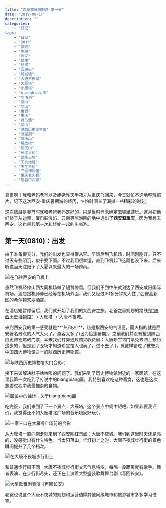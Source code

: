 ```yaml
---
title: "西安重庆暑期游-第一天"
date: "2019-08-17"
description: ""
categories:
    - "日记"
tags:
    - "日记"
    - "2019"
    - "家庭"
    - "旅游"
    - "西安"
    - "鼓楼"
    - "钟楼"
    - "回民街"
    - "明城墙"
    - "大唐不夜城"
    - "大雁塔"
    - "小雁塔"
    - "biangbiang面"
    - "华清池"
    - "骊山"
    - "华山"
    - "暑假"
    - "重庆"
    - "兵马俑"
    - "华山"
    - "陕西历史博物馆"
    - "洪崖洞"
    - "歌乐山"
    - "解放碑"
    - "朝天门"
    - "长江大桥"
    - "武隆天坑"
    - "天坑地缝"
    - "天生三桥"
    - "三峡博物馆"
    - "重庆老火锅"
    - "磁器口古镇"
---
```


真累啊！我和老妈老爸以及姥姥昨天半夜才从重庆飞回来，今天就忙不迭地整理照片，记下这次西安-重庆暑期游的经历，生怕时间长了漏掉一些精彩的时刻。

这次旅游是春节时就和老爸老妈定好的，只是当时尚未确定去哪里游玩。这月初他们终于从迪拜、厦门鼓浪屿、云南等旅游目的地中选出了**西安和重庆**，因为我想去西安。这也是我第一次和姥姥一起的出省游。

## 第一天(0810)：出发

由于准备很充分，我们的出发也显得很从容。早饭后到飞机场，时间刚刚好。只不过天有些阴沉，似乎要下雨。不过我们很幸运，直到飞机起飞这雨也没下来。后来听说当天沈阳下了入夏以来最大的一场降雨。

![在飞往西安的飞机上](http://image.tonybai.com/img/201908/diary_20190810_1.jpg)

虽然飞机经停山西大同机场做了短暂停留，但我们不到中午就到达了西安咸阳国际机场。酒店接机师傅已经等在机场外面，我们又经过30多分钟就入住了西安高新区的希尔顿欢朋酒店。

在酒店短暂停留后，我们就开始了我们的大西安之旅。老爸之前规划的路线是[“陕西历史博物馆”](http://www.sxhm.com/) -> 大雁塔 -> 大唐不夜城。

来到西安我的第一感受就是**“热和火”**，热是指西安的气温高，而火指的就是西安著名景点的人气太火了，游客太多了(因为恰逢暑期)。之前我们并没有抢到陕西历史博物馆的门票，本来我们打算通过购买收费展：大唐珍宝馆门票免去网上预约这步的，但是到了现场才知道珍宝馆人也满了，进不去了:(，就这样错过了被誉为中国四大博物馆之一的陕西历史博物馆。

![与陕西历史博物馆大门合影:(](http://image.tonybai.com/img/201908/diary_20190810_2.jpg)

接下来该解决肚子咕咕叫的问题了。我们来到了历史博物馆附近的一家面馆，在这里我第一次吃到了传说中的biangbiang面，我特别喜欢吃这种面食，这也是这次旅游过程中我最推崇的食物。

![面馆中的挂饰：关于biangbiang面](http://image.tonybai.com/img/201908/diary_20190810_3.jpg)

吃完饭，我们来到了下一个景点：大雁塔。这个景点中规中矩吧，如果非要我评价，我觉得还不如大雁塔北广场的音乐喷泉好玩:)。

![一家三口在大雁塔广场前的合影](http://image.tonybai.com/img/201908/diary_20190810_4.jpg)

从大雁塔一直向南走就来到了西安网红景点：大唐不夜城。我们到这里时天还是亮的，没感觉出有什么特色。当太阳落山，华灯初上之时，大唐不夜城步行街的景色瞬间提升了几个档次。

![在大唐不夜城步行街上](http://image.tonybai.com/img/201908/diary_20190810_5.jpg)

和普通步行街不同，大唐不夜城步行街文艺气息特浓，每隔一段距离就有歌手、舞者表演，在步行街尽头，还正在上演着大型盛装歌舞舞台剧《再回长安》。

![大型歌舞剧表演《再回长安》](http://image.tonybai.com/img/201908/diary_20190810_6.jpg)

老爸也说这个大唐不夜城的规划和运营值得其他同级城市和旅游城市多多学习借鉴。

